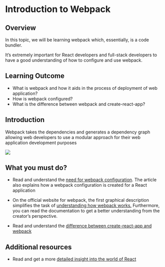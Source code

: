 ﻿# Introduction to Webpack

## Overview

In this topic, we will be learning webpack which, essentially, is a code bundler. 

It’s extremely important for React developers and full-stack developers to have a good understanding of how to configure and use webpack.


## Learning Outcome

- What is webpack and how it aids in the process of deployment of web application?
- How is webpack configured?
- What is the difference between webpack and create-react-app?

## Introduction

Webpack takes the dependencies and generates a dependency graph allowing web developers to use a modular approach for their web application development purposes

![](https://github.com/greyatom-school/the-minerva-project/raw/master/FEWD/sprint_4/images/webpack.png)

## What you must do?

- Read and understand the [need for webpack configuration](https://medium.com/@kimberleycook/intro-to-webpack-1d035a47028d). The article also explains how a webpack configuration is created for a React application


- On the official website for webpack, the first graphical description simplifies the task of [understanding how webpack works.](https://webpack.js.org/) Furthermore, you can read the documentation to get a better understanding from the creator’s perspective.

- Read and understand the [difference between create-react-app and webpack](https://medium.com/@imbudhiraja/webpack-vs-create-react-app-cb72c47f8100)

## Additional resources
- Read and get a more [detailed insight into the world of React](https://www.smashingmagazine.com/2017/02/a-detailed-introduction-to-webpack/)
